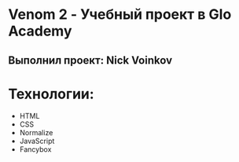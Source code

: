 # Venom 2 - Учебный проект в Glo Academy
## Выполнил проект: Nick Voinkov

# Технологии:
- HTML
- CSS
- Normalize
- JavaScript
- Fancybox
